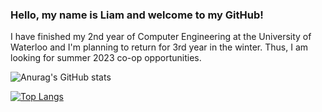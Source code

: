 ### Hello, my name is Liam and welcome to my GitHub! 

I have finished my 2nd year of Computer Engineering at the University of Waterloo and I'm planning to return for 3rd year in the winter. Thus, I am looking for summer 2023 co-op opportunities. 

![Anurag's GitHub stats](https://github-readme-stats.vercel.app/api?username=LiamMcArdle&layout=compact&show_icons=true&show_icons=true&theme=dark)

[![Top Langs](https://github-readme-stats.vercel.app/api/top-langs/?username=LiamMcArdle&layout=compact&theme=dark)](https://github.com/anuraghazra/github-readme-stats)
